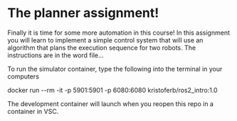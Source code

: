 # The planner assignment!

Finally it is time for some more automation in this course! In this assignment you will learn to implement a simple control system that will use an algorithm that plans the execution sequence for two robots. The instructions are in the word file...

To run the simulator container, type the following into the terminal in your computers

docker run --rm -it -p 5901:5901 -p 6080:6080 kristoferb/ros2_intro:1.0

The development container will launch when you reopen this repo in a container in VSC.
